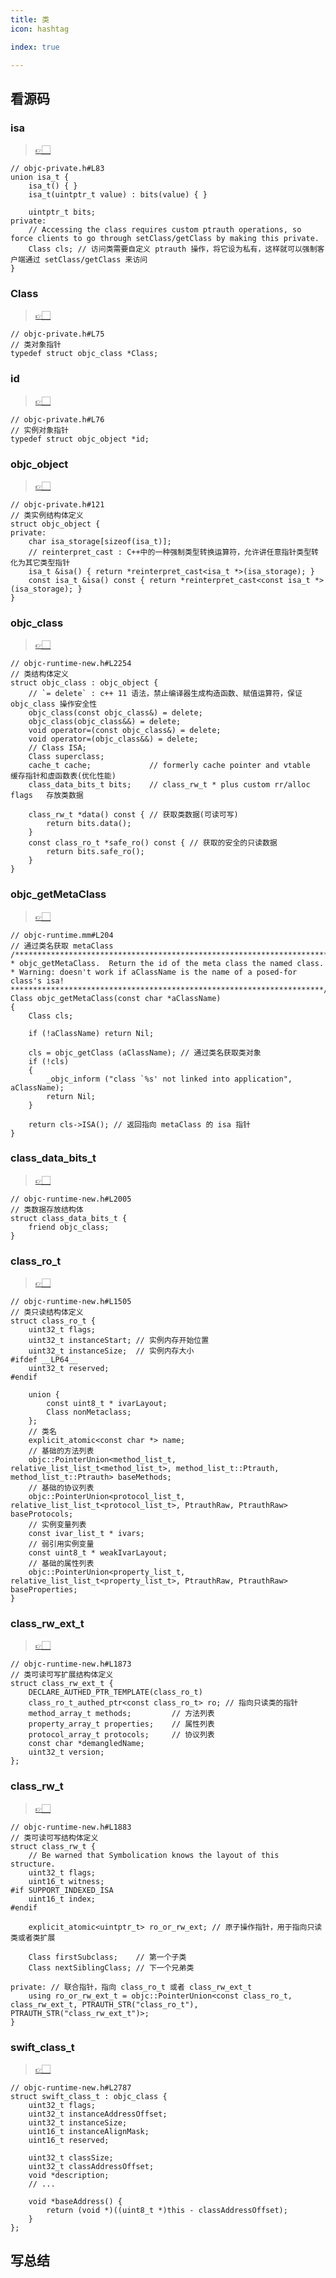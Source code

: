 ```yaml
---
title: 类
icon: hashtag

index: true

---
```


<!-- more -->

[objc-private.h#L75]: https://github.com/apple-oss-distributions/objc4/blob/objc4-876/runtime/objc-private.h#L75
[objc-private.h#L76]: https://github.com/apple-oss-distributions/objc4/blob/objc4-876/runtime/objc-private.h#L76
[objc-private.h#L83]: https://github.com/apple-oss-distributions/objc4/blob/objc4-876/runtime/objc-private.h#L83
[objc-private.h#L121]: https://github.com/apple-oss-distributions/objc4/blob/objc4-876/runtime/objc-private.h#L121

[objc-runtime-new.h#L1505]: https://github.com/apple-oss-distributions/objc4/blob/objc4-876/runtime/objc-runtime-new.h#L1505
[objc-runtime-new.h#L1873]: https://github.com/apple-oss-distributions/objc4/blob/objc4-876/runtime/objc-runtime-new.h#L1873
[objc-runtime-new.h#L1883]: https://github.com/apple-oss-distributions/objc4/blob/objc4-876/runtime/objc-runtime-new.h#L1883
[objc-runtime-new.h#L2005]: https://github.com/apple-oss-distributions/objc4/blob/objc4-876/runtime/objc-runtime-new.h#L2005
[objc-runtime-new.h#L2254]: https://github.com/apple-oss-distributions/objc4/blob/objc4-876/runtime/objc-runtime-new.h#L2254
[objc-runtime-new.h#L2787]: https://github.com/apple-oss-distributions/objc4/blob/objc4-876/runtime/objc-runtime-new.h#L2787

[objc-runtime.mm#L204]: https://github.com/apple-oss-distributions/objc4/blob/objc4-876/runtime/objc-runtime.mm#L204

## 看源码

### isa
  > [👉🏻][objc-private.h#L83]

```objc
// objc-private.h#L83
union isa_t {
    isa_t() { }
    isa_t(uintptr_t value) : bits(value) { }

    uintptr_t bits;
private: 
    // Accessing the class requires custom ptrauth operations, so force clients to go through setClass/getClass by making this private.
    Class cls; // 访问类需要自定义 ptrauth 操作，将它设为私有，这样就可以强制客户端通过 setClass/getClass 来访问
}
```

### Class
  > [👉🏻][objc-private.h#L75]

```objc 
// objc-private.h#L75
// 类对象指针
typedef struct objc_class *Class;   
```

### id
  > [👉🏻][objc-private.h#L76]

```objc 
// objc-private.h#L76
// 实例对象指针
typedef struct objc_object *id; 
```

### objc_object
  > [👉🏻][objc-private.h#L121]

```objc
// objc-private.h#121
// 类实例结构体定义
struct objc_object { 
private:
    char isa_storage[sizeof(isa_t)];
    // reinterpret_cast : C++中的一种强制类型转换运算符，允许讲任意指针类型转化为其它类型指针 
    isa_t &isa() { return *reinterpret_cast<isa_t *>(isa_storage); }
    const isa_t &isa() const { return *reinterpret_cast<const isa_t *>(isa_storage); }
}
```

### objc_class
  > [👉🏻][objc-runtime-new.h#L2254]

```objc
// objc-runtime-new.h#L2254
// 类结构体定义
struct objc_class : objc_object {
    // `= delete` : c++ 11 语法，禁止编译器生成构造函数、赋值运算符，保证 objc_class 操作安全性
    objc_class(const objc_class&) = delete;
    objc_class(objc_class&&) = delete;
    void operator=(const objc_class&) = delete;
    void operator=(objc_class&&) = delete;
    // Class ISA;
    Class superclass;
    cache_t cache;             // formerly cache pointer and vtable         缓存指针和虚函数表(优化性能)
    class_data_bits_t bits;    // class_rw_t * plus custom rr/alloc flags   存放类数据
    
    class_rw_t *data() const { // 获取类数据(可读可写)
        return bits.data();
    }
    const class_ro_t *safe_ro() const { // 获取的安全的只读数据
        return bits.safe_ro();
    }
}
```

### objc_getMetaClass
  > [👉🏻][objc-runtime.mm#L204]

```objc
// objc-runtime.mm#L204
// 通过类名获取 metaClass
/***********************************************************************
* objc_getMetaClass.  Return the id of the meta class the named class.
* Warning: doesn't work if aClassName is the name of a posed-for class's isa!
**********************************************************************/
Class objc_getMetaClass(const char *aClassName)
{
    Class cls;

    if (!aClassName) return Nil;

    cls = objc_getClass (aClassName); // 通过类名获取类对象
    if (!cls)
    {
        _objc_inform ("class `%s' not linked into application", aClassName);
        return Nil;
    }

    return cls->ISA(); // 返回指向 metaClass 的 isa 指针
}
```

### class_data_bits_t
  > [👉🏻][objc-runtime-new.h#L2005]

```objc
// objc-runtime-new.h#L2005
// 类数据存放结构体
struct class_data_bits_t { 
    friend objc_class;
}
```

### class_ro_t
  > [👉🏻][objc-runtime-new.h#L1505]

```objc
// objc-runtime-new.h#L1505
// 类只读结构体定义
struct class_ro_t { 
    uint32_t flags;
    uint32_t instanceStart; // 实例内存开始位置
    uint32_t instanceSize;  // 实例内存大小
#ifdef __LP64__
    uint32_t reserved;
#endif

    union {
        const uint8_t * ivarLayout;
        Class nonMetaclass;
    };
    // 类名
    explicit_atomic<const char *> name;
    // 基础的方法列表
    objc::PointerUnion<method_list_t, relative_list_list_t<method_list_t>, method_list_t::Ptrauth, method_list_t::Ptrauth> baseMethods;
    // 基础的协议列表
    objc::PointerUnion<protocol_list_t, relative_list_list_t<protocol_list_t>, PtrauthRaw, PtrauthRaw> baseProtocols;
    // 实例变量列表
    const ivar_list_t * ivars;
    // 弱引用实例变量
    const uint8_t * weakIvarLayout;
    // 基础的属性列表
    objc::PointerUnion<property_list_t, relative_list_list_t<property_list_t>, PtrauthRaw, PtrauthRaw> baseProperties;
}
```
  
### class_rw_ext_t
  > [👉🏻][objc-runtime-new.h#L1873]

```objc
// objc-runtime-new.h#L1873 
// 类可读可写扩展结构体定义
struct class_rw_ext_t { 
    DECLARE_AUTHED_PTR_TEMPLATE(class_ro_t)
    class_ro_t_authed_ptr<const class_ro_t> ro; // 指向只读类的指针
    method_array_t methods;         // 方法列表
    property_array_t properties;    // 属性列表 
    protocol_array_t protocols;     // 协议列表
    const char *demangledName;
    uint32_t version;
};
```
  
### class_rw_t
  > [👉🏻][objc-runtime-new.h#L1883]

```objc
// objc-runtime-new.h#L1883
// 类可读可写结构体定义
struct class_rw_t { 
    // Be warned that Symbolication knows the layout of this structure.
    uint32_t flags;
    uint16_t witness;
#if SUPPORT_INDEXED_ISA
    uint16_t index;
#endif

    explicit_atomic<uintptr_t> ro_or_rw_ext; // 原子操作指针，用于指向只读类或者类扩展

    Class firstSubclass;    // 第一个子类      
    Class nextSiblingClass; // 下一个兄弟类
    
private: // 联合指针，指向 class_ro_t 或者 class_rw_ext_t
    using ro_or_rw_ext_t = objc::PointerUnion<const class_ro_t, class_rw_ext_t, PTRAUTH_STR("class_ro_t"), PTRAUTH_STR("class_rw_ext_t")>;
}
```

### swift_class_t
  > [👉🏻][objc-runtime-new.h#L2787]

```objc
// objc-runtime-new.h#L2787
struct swift_class_t : objc_class {
    uint32_t flags;
    uint32_t instanceAddressOffset;
    uint32_t instanceSize;
    uint16_t instanceAlignMask;
    uint16_t reserved;

    uint32_t classSize;
    uint32_t classAddressOffset;
    void *description;
    // ...

    void *baseAddress() {
        return (void *)((uint8_t *)this - classAddressOffset);
    }
};
```

## 写总结

